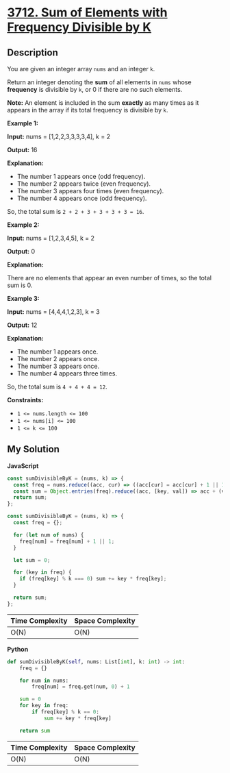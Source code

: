 # [3712. Sum of Elements with Frequency Divisible by K](https://leetcode.com/problems/sum-of-elements-with-frequency-divisible-by-k)

## Description

You are given an integer array `nums` and an integer `k`.

Return an integer denoting the **sum** of all elements in `nums` whose **frequency** is divisible by `k`, or 0 if there are no such elements.

**Note:** An element is included in the sum **exactly** as many times as it appears in the array if its total frequency is divisible by `k`.

**Example 1:**

**Input:** nums = \[1,2,2,3,3,3,3,4\], k = 2

**Output:** 16

**Explanation:**

- The number 1 appears once (odd frequency).
- The number 2 appears twice (even frequency).
- The number 3 appears four times (even frequency).
- The number 4 appears once (odd frequency).

So, the total sum is `2 + 2 + 3 + 3 + 3 + 3 = 16`.

**Example 2:**

**Input:** nums = \[1,2,3,4,5\], k = 2

**Output:** 0

**Explanation:**

There are no elements that appear an even number of times, so the total sum is 0.

**Example 3:**

**Input:** nums = \[4,4,4,1,2,3\], k = 3

**Output:** 12

**Explanation:**

- The number 1 appears once.
- The number 2 appears once.
- The number 3 appears once.
- The number 4 appears three times.

So, the total sum is `4 + 4 + 4 = 12`.

**Constraints:**

- `1 <= nums.length <= 100`
- `1 <= nums[i] <= 100`
- `1 <= k <= 100`

## My Solution

**JavaScript**

```js
const sumDivisibleByK = (nums, k) => {
  const freq = nums.reduce((acc, cur) => ((acc[cur] = acc[cur] + 1 || 1), acc), {});
  const sum = Object.entries(freq).reduce((acc, [key, val]) => acc + (val % k ? 0 : key * val), 0);
  return sum;
};
```

```js
const sumDivisibleByK = (nums, k) => {
  const freq = {};

  for (let num of nums) {
    freq[num] = freq[num] + 1 || 1;
  }

  let sum = 0;

  for (key in freq) {
    if (freq[key] % k === 0) sum += key * freq[key];
  }

  return sum;
};
```

| Time Complexity | Space Complexity |
| --------------- | ---------------- |
| O(N)            | O(N)             |

**Python**

```python
def sumDivisibleByK(self, nums: List[int], k: int) -> int:
    freq = {}

    for num in nums:
        freq[num] = freq.get(num, 0) + 1

    sum = 0
    for key in freq:
        if freq[key] % k == 0:
            sum += key * freq[key]

    return sum
```

| Time Complexity | Space Complexity |
| --------------- | ---------------- |
| O(N)            | O(N)             |
